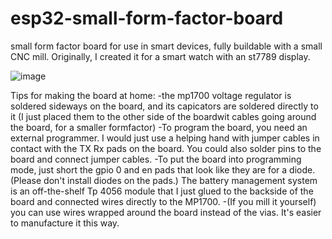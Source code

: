 # esp32-small-form-factor-board
small form factor board for use in smart devices, fully buildable with a small CNC mill.
Originally, I created it for a smart watch with an st7789 display. 

![image](https://github.com/user-attachments/assets/1ed532c3-4b88-4be0-b009-ced4209f38e3)

Tips for making the board at home:
-the mp1700 voltage regulator is soldered sideways on the board, and its capicators are soldered directly to it (I just placed them to the other side of the boardwit cables going around the board, for a smaller formfactor)
-To program the board, you need an external programmer. I would just use a helping hand with jumper cables in contact with the TX Rx pads on the board. You could also solder pins to the board and connect jumper cables.
-To put the board into programming mode, just short the gpio 0 and en pads that look like they are for a diode. (Please don't install diodes on the pads.)
The battery management system is an off-the-shelf Tp 4056 module that I just glued to the backside of the board and connected wires directly to the MP1700.
-(If you mill it yourself) you can use wires wrapped around the board instead of the vias. It's easier to manufacture it this way.
